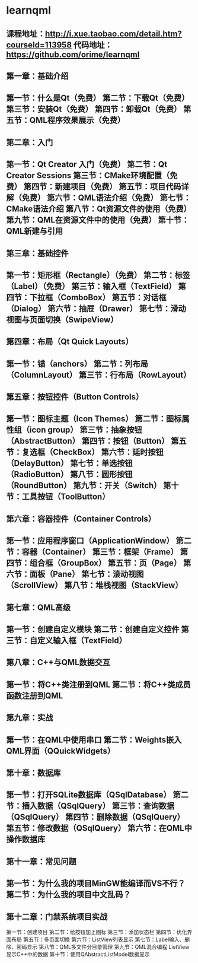 # learnqml

课程地址：http://i.xue.taobao.com/detail.htm?courseId=113958
代码地址：https://github.com/orime/learnqml
-
第一章：基础介绍
-
第一节：什么是Qt（免费）
第二节：下载Qt（免费）
第三节：安装Qt（免费）
第四节：卸载Qt（免费）
第五节：QML程序效果展示（免费）
-
第二章：入门
-
第一节：Qt Creator 入门（免费）
第二节：Qt Creator Sessions
第三节：CMake环境配置（免费）
第四节：新建项目（免费）
第五节：项目代码详解（免费）
第六节：QML语法介绍（免费）
第七节：CMake语法介绍
第八节：Qt资源文件的使用（免费）
第九节：QML在资源文件中的使用（免费）
第十节：QML新建与引用
-
第三章：基础控件
-
第一节：矩形框（Rectangle）（免费）
第二节：标签（Label）（免费）
第三节：输入框（TextField）
第四节：下拉框（ComboBox）
第五节：对话框（Dialog）
第六节：抽屉（Drawer）
第七节：滑动视图与页面切换（SwipeView）
-
第四章：布局（Qt Quick Layouts）
-
第一节：锚（anchors）
第二节：列布局（ColumnLayout）
第三节：行布局（RowLayout）
-
第五章：按钮控件（Button Controls）
-
第一节：图标主题（Icon Themes）
第二节：图标属性组（icon group）
第三节：抽象按钮（AbstractButton）
第四节：按钮（Button）
第五节：复选框（CheckBox）
第六节：延时按钮（DelayButton）
第七节：单选按钮（RadioButton）
第八节：圆形按钮（RoundButton）
第九节：开关（Switch）
第十节：工具按钮（ToolButton）
-
第六章：容器控件（Container Controls）
-
第一节：应用程序窗口（ApplicationWindow）
第二节：容器（Container）
第三节：框架（Frame）
第四节：组合框（GroupBox）
第五节：页（Page）
第六节：面板（Pane）
第七节：滚动视图（ScrollView）
第八节：堆栈视图（StackView）
-
第七章：QML高级
-
第一节：创建自定义模块
第二节：创建自定义控件
第三节：自定义输入框（TextField）
-
第八章：C++与QML数据交互
-
第一节：将C++类注册到QML
第二节：将C++类成员函数注册到QML
-
第九章：实战
-
第一节：在QML中使用串口
第二节：Weights嵌入QML界面（QQuickWidgets）
-
第十章：数据库
-
第一节：打开SQLite数据库（QSqlDatabase）
第二节：插入数据（QSqlQuery）
第三节：查询数据（QSqlQuery）
第四节：删除数据（QSqlQuery）
第五节：修改数据（QSqlQuery）
第六节：在QML中操作数据库
-
第十一章：常见问题
-
第一节：为什么我的项目MinGW能编译而VS不行？
第二节：为什么我的项目中文乱码？
-
第十二章：门禁系统项目实战
-
第一节：创建项目
第二节：给按钮加上图标
第三节：添加状态栏
第四节：优化界面布局
第五节：多页面切换
第六节：ListView列表显示
第七节：Label输入、删除、密码显示
第八节：QML多文件分目录管理
第九节：QML混合编程 ListView显示C++中的数据
第十节：使用QAbstractListModel数据显示
